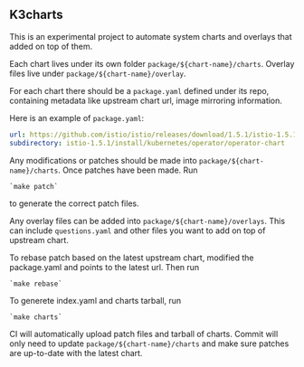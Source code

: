 ## K3charts

This is an experimental project to automate system charts and overlays that added on top of them.

Each chart lives under its own folder `package/${chart-name}/charts`. Overlay files live under `package/${chart-name}/overlay`.

For each chart there should be a `package.yaml` defined under its repo, containing metadata like upstream chart url, image mirroring information.

Here is an example of `package.yaml`:

```yaml
url: https://github.com/istio/istio/releases/download/1.5.1/istio-1.5.1-linux.tar.gz
subdirectory: istio-1.5.1/install/kubernetes/operator/operator-chart
```


Any modifications or patches should be made into `package/${chart-name}/charts`. Once patches have been made. Run 

    `make patch` 
    
to generate the correct patch files.

Any overlay files can be added into `package/${chart-name}/overlays`. This can include `questions.yaml` and other files you want to add on top of upstream chart.

To rebase patch based on the latest upstream chart, modified the package.yaml and points to the latest url. Then run

    `make rebase`
    
To generete index.yaml and charts tarball, run

    `make charts`
    
CI will automatically upload patch files and tarball of charts. Commit will only need to update `package/${chart-name}/charts` and make sure patches are 
up-to-date with the latest chart.